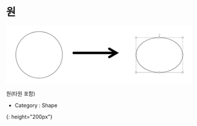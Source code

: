 
# 원

![컴포넌트-원][ellipse-01]

원(타원 포함)

- Category : Shape

[ellipse-01]: ../images/ellipse-01.png
{: height="200px"}
